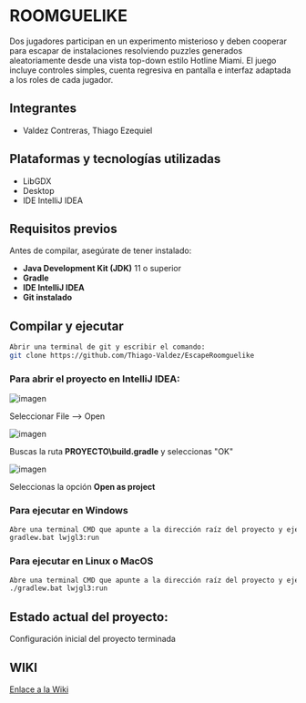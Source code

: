 
# ROOMGUELIKE

Dos jugadores participan en un experimento misterioso y deben cooperar para escapar de instalaciones resolviendo puzzles generados aleatoriamente desde una vista top-down estilo Hotline Miami. El juego incluye controles simples, cuenta regresiva en pantalla e interfaz adaptada a los roles de cada jugador.


## Integrantes

- Valdez Contreras, Thiago Ezequiel


## Plataformas  y tecnologías utilizadas

- LibGDX
- Desktop
- IDE IntelliJ IDEA


## Requisitos previos

Antes de compilar, asegúrate de tener instalado:

- **Java Development Kit (JDK)** 11 o superior
- **Gradle**
- **IDE IntelliJ IDEA**
- **Git instalado**

## Compilar y ejecutar

```bash
Abrir una terminal de git y escribir el comando:
git clone https://github.com/Thiago-Valdez/EscapeRoomguelike
```

### Para abrir el proyecto en IntelliJ IDEA:
![imagen](https://github.com/user-attachments/assets/3ee6c604-0122-4e90-b2aa-49ae399b69eb)

Seleccionar File --> Open


![imagen](https://github.com/user-attachments/assets/547b1fac-2b63-4163-9aa8-61c8d56f717b)

Buscas la ruta **PROYECTO\build.gradle** y seleccionas "OK"


![imagen](https://github.com/user-attachments/assets/981346de-5527-4260-b4e0-91f88a1a0d69)

Seleccionas la opción **Open as project**


### Para ejecutar en Windows

```bash
Abre una terminal CMD que apunte a la dirección raíz del proyecto y ejecuta:
gradlew.bat lwjgl3:run
```

### Para ejecutar en Linux o MacOS

```bash
Abre una terminal CMD que apunte a la dirección raíz del proyecto y ejecuta:
./gradlew.bat lwjgl3:run
```
## Estado actual del proyecto:

Configuración inicial del proyecto terminada


## WIKI

[Enlace a la Wiki](https://github.com/Thiago-Valdez/EscapeRoomguelike/wiki) 



